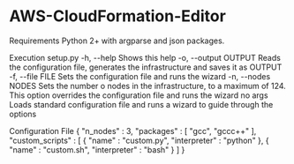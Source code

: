 # AWS-CloudFormation-Editor

Requirements
  Python 2+ with argparse and json packages.
  
Execution
  setup.py
  -h, --help
    Shows this help
  -o, --output OUTPUT
    Reads the configuration file, generates the infrastructure and saves it as OUTPUT
  -f, --file FILE
    Sets the configuration file and runs the wizard
  -n, --nodes NODES
    Sets the number o nodes in the infrastructure, to a maximum of 124. This option overrides the configuration file and runs the wizard
  no args
    Loads standard configuration file and runs a wizard to guide through the options
  
Configuration File
{
  "n_nodes" : 3,
  "packages" :
  [
    "gcc",
    "gcc­c++"
  ],
  "custom_scripts" :
  [
    { "name" : "custom.py", "interpreter" : "python" },
    { "name" : "custom.sh", "interpreter" : "bash" }
  ]
}
